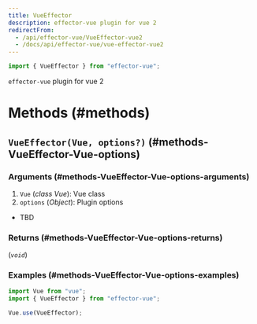 ```yaml
---
title: VueEffector
description: effector-vue plugin for vue 2
redirectFrom:
  - /api/effector-vue/VueEffector-vue2
  - /docs/api/effector-vue/vue-effector-vue2
---
```


```ts
import { VueEffector } from "effector-vue";
```

`effector-vue` plugin for vue 2

# Methods (#methods)

## `VueEffector(Vue, options?)` (#methods-VueEffector-Vue-options)

### Arguments (#methods-VueEffector-Vue-options-arguments)

1. `Vue` (_class Vue_): Vue class
2. `options` (_Object_): Plugin options
  - TBD

### Returns (#methods-VueEffector-Vue-options-returns)

(_`void`_)

### Examples (#methods-VueEffector-Vue-options-examples)

```js
import Vue from "vue";
import { VueEffector } from "effector-vue";

Vue.use(VueEffector);
```
